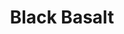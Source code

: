 ---
language: id
layout: product-item
title: Black Basalt
description: Description in &amp; Black Basalt
keyword: keyword in Black Basalt
image: /images/Black-Bazalt-Polished.jpg
sub-title: Black Basalt
article-1: Height &#58; 12″ <br>Length &#58; 24″ <br>Depth &#58; 1/2″ <br>Tile &#58; Polished Basalt <br>Color &#58; Black
title-right: Black Basalt
article-right: Black Basalt
title-2: Black Basalt
article-2: Black Basalt
article-3: Black Basalt
alt-slide1: Black Basalt
alt-slide2: Black Basalt
alt-slide3: Black Basalt
slide1: /images/Black-Bazalt-Polished.jpg
slide2: /images/Black-Bazalt-Polished.jpg
slide3: /images/Black-Bazalt-Polished.jpg
---